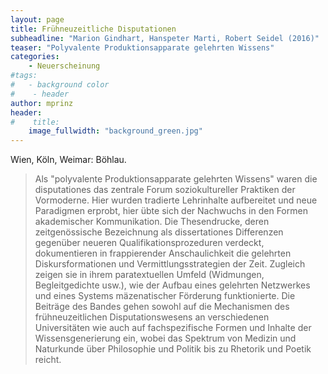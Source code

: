 ```yaml
---
layout: page
title: Frühneuzeitliche Disputationen 
subheadline: "Marion Gindhart, Hanspeter Marti, Robert Seidel (2016)"
teaser: "Polyvalente Produktionsapparate gelehrten Wissens"
categories:
    - Neuerscheinung
#tags:
#   - background color
#    - header
author: mprinz
header:
#    title: 
    image_fullwidth: "background_green.jpg"
---
```





Wien, Köln, Weimar: Böhlau.

> Als "polyvalente Produktionsapparate gelehrten Wissens" waren die disputationes das zentrale Forum soziokultureller Praktiken der 
Vormoderne. Hier wurden tradierte Lehrinhalte aufbereitet und neue Paradigmen erprobt, hier übte sich der Nachwuchs in den Formen 
akademischer Kommunikation. Die Thesendrucke, deren zeitgenössische Bezeichnung als dissertationes Differenzen gegenüber neueren 
Qualifikationsprozeduren verdeckt, dokumentieren in frappierender Anschaulichkeit die gelehrten Diskursformationen und 
Vermittlungsstrategien der Zeit. Zugleich zeigen sie in ihrem paratextuellen Umfeld (Widmungen, Begleitgedichte usw.), wie der Aufbau 
eines gelehrten Netzwerkes und eines Systems mäzenatischer Förderung funktionierte. Die Beiträge des Bandes gehen sowohl auf die 
Mechanismen des frühneuzeitlichen Disputationswesens an verschiedenen Universitäten wie auch auf fachspezifische Formen und Inhalte 
der Wissensgenerierung ein, wobei das Spektrum von Medizin und Naturkunde über Philosophie und Politik bis zu Rhetorik und Poetik 
reicht.
